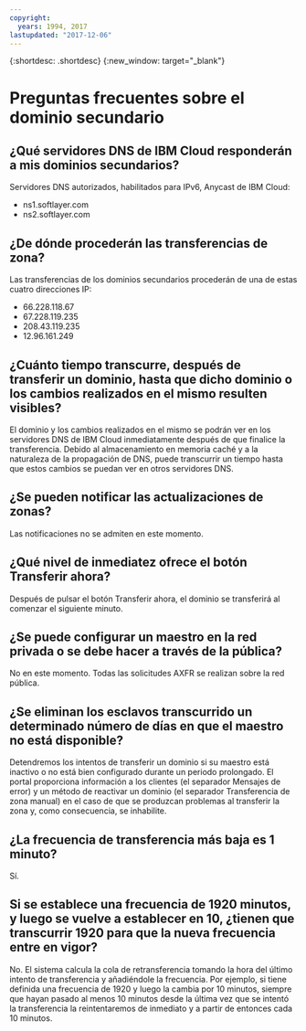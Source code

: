 ```yaml
---
copyright:
  years: 1994, 2017
lastupdated: "2017-12-06"
---
```


{:shortdesc: .shortdesc}
{:new_window: target="_blank"}

# Preguntas frecuentes sobre el dominio secundario

## ¿Qué servidores DNS de IBM Cloud responderán a mis dominios secundarios?

Servidores DNS autorizados, habilitados para IPv6, Anycast de IBM Cloud:

 * ns1.softlayer.com
 * ns2.softlayer.com

## ¿De dónde procederán las transferencias de zona?

Las transferencias de los dominios secundarios procederán de una de estas cuatro direcciones IP:

  * 66.228.118.67
  * 67.228.119.235
  * 208.43.119.235
  * 12.96.161.249

## ¿Cuánto tiempo transcurre, después de transferir un dominio, hasta que dicho dominio o los cambios realizados en el mismo resulten visibles?

El dominio y los cambios realizados en el mismo se podrán ver en los servidores DNS de IBM Cloud inmediatamente después de que finalice la transferencia. Debido al almacenamiento en memoria caché y a la naturaleza de la propagación de DNS, puede transcurrir un tiempo hasta que estos cambios se puedan ver en otros servidores DNS.  

## ¿Se pueden notificar las actualizaciones de zonas?

Las notificaciones no se admiten en este momento.

## ¿Qué nivel de inmediatez ofrece el botón Transferir ahora?

Después de pulsar el botón Transferir ahora, el dominio se transferirá al comenzar el siguiente minuto.

## ¿Se puede configurar un maestro en la red privada o se debe hacer a través de la pública?

No en este momento. Todas las solicitudes AXFR se realizan sobre la red pública.

## ¿Se eliminan los esclavos transcurrido un determinado número de días en que el maestro no está disponible?

Detendremos los intentos de transferir un dominio si su maestro está inactivo o no está bien configurado durante un periodo prolongado.  El portal proporciona información a los clientes (el separador Mensajes de error) y un método de reactivar un dominio (el separador Transferencia de zona manual) en el caso de que se produzcan problemas al transferir la zona y, como consecuencia, se inhabilite.

## ¿La frecuencia de transferencia más baja es 1 minuto?

Sí.

## Si se establece una frecuencia de 1920 minutos, y luego se vuelve a establecer en 10, ¿tienen que transcurrir 1920 para que la nueva frecuencia entre en vigor?

No. El sistema calcula la cola de retransferencia tomando la hora del último intento de transferencia y añadiéndole la frecuencia.  Por ejemplo, si tiene definida una frecuencia de 1920 y luego la cambia por 10 minutos, siempre que hayan pasado al menos 10 minutos desde la última vez que se intentó la transferencia la reintentaremos de inmediato y a partir de entonces cada 10 minutos.
